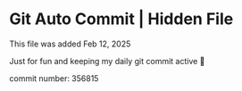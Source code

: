 # Git Auto Commit | Hidden File

This file was added Feb 12, 2025

Just for fun and keeping my daily git commit active 🤪

commit number: 356815
